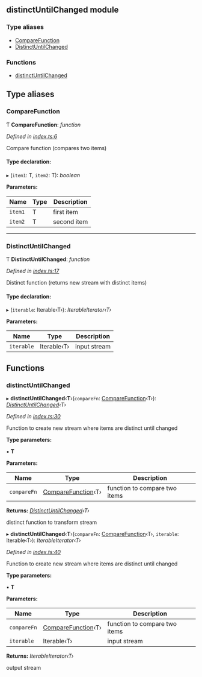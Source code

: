 ## distinctUntilChanged module

### Type aliases

* [CompareFunction](README.md#comparefunction)
* [DistinctUntilChanged](README.md#distinctuntilchanged)

### Functions

* [distinctUntilChanged](README.md#distinctuntilchanged)

## Type aliases

###  CompareFunction

Ƭ **CompareFunction**: *function*

*Defined in [index.ts:6](https://github.com/andres-kovalev/pragmatic-streams/blob/master/src/streams/distinctUntilChanged/index.ts#L6)*

Compare function (compares two items)

#### Type declaration:

▸ (`item1`: T, `item2`: T): *boolean*

**Parameters:**

Name | Type | Description |
------ | ------ | ------ |
`item1` | T | first item |
`item2` | T | second item |

___

###  DistinctUntilChanged

Ƭ **DistinctUntilChanged**: *function*

*Defined in [index.ts:17](https://github.com/andres-kovalev/pragmatic-streams/blob/master/src/streams/distinctUntilChanged/index.ts#L17)*

Distinct function (returns new stream with distinct items)

#### Type declaration:

▸ (`iterable`: Iterable‹T›): *IterableIterator‹T›*

**Parameters:**

Name | Type | Description |
------ | ------ | ------ |
`iterable` | Iterable‹T› | input stream |

## Functions

###  distinctUntilChanged

▸ **distinctUntilChanged**‹**T**›(`compareFn`: [CompareFunction](README.md#comparefunction)‹T›): *[DistinctUntilChanged](README.md#distinctuntilchanged)‹T›*

*Defined in [index.ts:30](https://github.com/andres-kovalev/pragmatic-streams/blob/master/src/streams/distinctUntilChanged/index.ts#L30)*

Function to create new stream where items are distinct until changed

**Type parameters:**

▪ **T**

**Parameters:**

Name | Type | Description |
------ | ------ | ------ |
`compareFn` | [CompareFunction](README.md#comparefunction)‹T› | function to compare two items |

**Returns:** *[DistinctUntilChanged](README.md#distinctuntilchanged)‹T›*

distinct function to transform stream

▸ **distinctUntilChanged**‹**T**›(`compareFn`: [CompareFunction](README.md#comparefunction)‹T›, `iterable`: Iterable‹T›): *IterableIterator‹T›*

*Defined in [index.ts:40](https://github.com/andres-kovalev/pragmatic-streams/blob/master/src/streams/distinctUntilChanged/index.ts#L40)*

Function to create new stream where items are distinct until changed

**Type parameters:**

▪ **T**

**Parameters:**

Name | Type | Description |
------ | ------ | ------ |
`compareFn` | [CompareFunction](README.md#comparefunction)‹T› | function to compare two items |
`iterable` | Iterable‹T› | input stream |

**Returns:** *IterableIterator‹T›*

output stream
